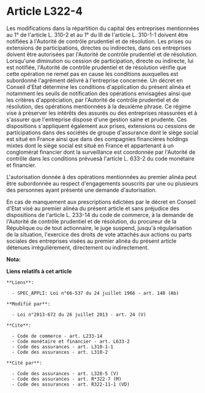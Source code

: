 # Article L322-4

Les modifications dans la répartition du capital des entreprises mentionnées au 1° de l'article L. 310-2 et au 1° du III de
l'article L. 310-1-1 doivent être notifiées à l'Autorité de contrôle prudentiel et de résolution. Les prises ou extensions de
participations, directes ou indirectes, dans ces entreprises doivent être autorisées par l'Autorité de contrôle prudentiel et
de résolution. Lorsqu'une diminution ou cession de participation, directe ou indirecte, lui est notifiée, l'Autorité de
contrôle prudentiel et de résolution vérifie que cette opération ne remet pas en cause les conditions auxquelles est
subordonné l'agrément délivré à l'entreprise concernée. Un décret en Conseil d'Etat détermine les conditions d'application du
présent alinéa et notamment les seuils de notification des opérations envisagées ainsi que les critères d'appréciation, par
l'Autorité de contrôle prudentiel et de résolution, des opérations mentionnées à la deuxième phrase. Ce régime vise à
préserver les intérêts des assurés ou des entreprises réassurées et à s'assurer que l'entreprise dispose d'une gestion saine
et prudente. Ces dispositions s'appliquent également aux prises, extensions ou cessions de participations dans des sociétés
de groupe d'assurance dont le siège social est situé en France ainsi que dans des compagnies financières holdings mixtes dont
le siège social est situé en France et appartenant à un conglomérat financier dont la surveillance est coordonnée par
l'Autorité de contrôle dans les conditions prévuesà l'article L. 633-2 du code monétaire et financier. 

L'autorisation donnée à des opérations mentionnées au premier alinéa peut être subordonnée au respect d'engagements souscrits
par une ou plusieurs des personnes ayant présenté une demande d'autorisation. 

En cas de manquement aux prescriptions édictées par le décret en Conseil d'Etat visé au premier alinéa du présent article et
sans préjudice des dispositions de l'article L. 233-14 du code de commerce, à la demande de l'Autorité de contrôle prudentiel
et de résolution, du procureur de la République ou de tout actionnaire, le juge suspend, jusqu'à régularisation de la
situation, l'exercice des droits de vote attachés aux actions ou parts sociales des entreprises visées au premier alinéa du
présent article détenues irrégulièrement, directement ou indirectement.

**Nota:**



**Liens relatifs à cet article**

	**Liens**:

	  - SPEC_APPLI: Loi n°66-537 du 24 juillet 1966 - art. 148 (Ab)

	**Modifié par**:

	  - Loi n°2013-672 du 26 juillet 2013 - art. 24 (V)

	**Cite**:

	  - Code de commerce - art. L233-14
	  - Code monétaire et financier - art. L633-2
	  - Code des assurances - art. L310-1-1
	  - Code des assurances - art. L310-2

	**Cité par**:

	  - Code des assurances - art. L328-5 (V)
	  - Code des assurances - art. R*322-7 (M)
	  - Code des assurances - art. R322-11-1 (VD)
